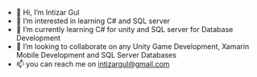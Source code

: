 - 👋 Hi, I’m Intizar Gul
- 👀 I’m interested in learning C# and SQL server
- 🌱 I’m currently learning C# for unity and SQL server for Database Development
- 💞️ I’m looking to collaborate on any Unity Game Development, Xamarin Mobile Development and SQL Server Databases
- 📫 you can reach me on intizargul@gmail.com

<!---
intizarGul/intizarGul is a ✨ special ✨ repository because its `README.md` (this file) appears on your GitHub profile.
You can click the Preview link to take a look at your changes.
--->
